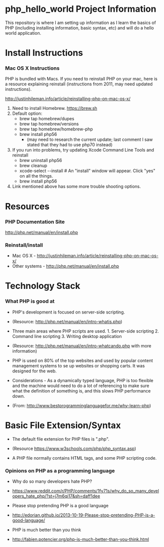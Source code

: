 # php_hello_world Project Information

This repository is where I am setting up information as I learn the basics of PHP
(including installing information, basic syntax, etc) and will do a hello world
application.


# Install Instructions

### Mac OS X Instructions

PHP is bundled with Macs. If you need to reinstall PHP on your mac, here is a
resource explaining reinstall (instructions from 2011, may need updated instructions).

http://justinhileman.info/article/reinstalling-php-on-mac-os-x/

1. Need to install Homebrew. https://brew.sh
2. Default option:
      - brew tap homebrew/dupes
      - brew tap homebrew/versions
      - brew tap homebrew/homebrew-php
      - brew install php56
          - (may need to research the current update; last comment I saw stated that
            they had to use php70 instead)
3. If you run into problems, try updating Xcode Command Line Tools and reinstall
      - brew uninstall php56
      - brew cleanup
      - xcode-select --install # An "install" window will appear. Click "yes" on all the things.
      - brew install php56
4. Link mentioned above has some more trouble shooting options.


# Resources

### PHP Documentation Site

http://php.net/manual/en/install.php

### Reinstall/install

- Mac OS X - http://justinhileman.info/article/reinstalling-php-on-mac-os-x/
- Other systems - http://php.net/manual/en/install.php

# Technology Stack

### What PHP is good at

- PHP's development is focused on server-side scripting.
- (Resource: http://php.net/manual/en/intro-whatis.php)

- Three main areas where PHP scripts are used.
      1. Server-side scripting
      2. Command line scripting
      3. Writing desktop application
- (Resource: http://php.net/manual/en/intro-whatcando.php with more information)

- PHP is used on 80% of the top websites and used by popular content management systems to se up websites or shopping carts. It was designed for the web.

- Considerations - As a dynamically typed language, PHP is too flexible and the machine would need to do a lot of referencing to make sure what the definition of something is, and this slows PHP performance down.
- (From: http://www.bestprogramminglanguagefor.me/why-learn-php)

# Basic File Extension/Syntax

- The default file extension for PHP files is ".php".
- (Resource https://www.w3schools.com/php/php_syntax.asp)

- A PHP file normally contains HTML tags, and some PHP scripting code.


### Opinions on PHP as a programming language

- Why do so many developers hate PHP?
- https://www.reddit.com/r/PHP/comments/1fy71s/why_do_so_many_developers_hate_php/?st=j7m6qi17&sh=daff1dee

- Please stop pretending PHP is a good language
- http://edorian.github.io/2013-10-19-Please-stop-pretending-PHP-is-a-good-language/

- PHP is much better than you think
- http://fabien.potencier.org/php-is-much-better-than-you-think.html
